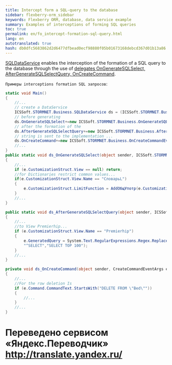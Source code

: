 ```yaml
--- 
title: Intercept form a SQL-query to the database 
sidebar: flexberry-orm_sidebar 
keywords: Flexberry ORM, database, data service example 
summary: Examples of interceptions of forming SQL queries 
toc: true 
permalink: en/fo_intercept-formation-sql-query.html 
lang: en 
autotranslated: true 
hash: db0dfc5683862d2d6477dfbead0ecf98880f05b01673168debcd367d01b13a86 
--- 
```


[SQLDataService](fo_sql-data-service.html) enables the interception of the formation of a SQL query to the database through the use of [delegates OnGenerateSQLSelect, AfterGenerateSQLSelectQuery, OnCreateCommand](fo_sql-data-service.html). 

`Примеры interceptions formation SQL запросов`: 

``` csharp
static void Main()
{
    //... 
    // create a DataService 
    ICSSoft.STORMNET.Business.SQLDataService ds = (ICSSoft.STORMNET.Business.SQLDataService)ICSSoft.STORMNET.Business.DataServiceProvider.DataService; 
    // before generating 
    ds.OnGenerateSQLSelect+=new ICSSoft.STORMNET.Business.OnGenerateSQLSelectEventHandler(ds_OnGenerateSQLSelect);  
    // after the formation of the 
    ds.AfterGenerateSQLSelectQuery+=new ICSSoft.STORMNET.Business.AfterGenerateSQLSelectQueryEventHandler(ds_AfterGenerateSQLSelectQuery); 
    // string is sent to the implementation ... 
    ds.OnCreateCommand+=new ICSSoft.STORMNET.Business.OnCreateCommandEventHandler(ds_OnCreateCommand);
    //... 
} 
public static void ds_OnGenerateSQLSelect(object sender, ICSSoft.STORMNET.Business.GenerateSQLSelectQueryEventArgs e)
{
    //... 
    if (e.CustomizationStruct.View == null) return;
    //for Dictionaries restrict common values... 
    if(e.CustomizationStruct.View.Name == "СловарьL")
    {
        e.CustomizationStruct.LimitFunction = AddОбщУпотр(e.CustomizationStruct.LimitFunction);
    }
    //... 
}

public static void ds_AfterGenerateSQLSelectQuery(object sender, ICSSoft.STORMNET.Business.GenerateSQLSelectQueryEventArgs e)
{
    //... 
    //to View Premierhip... 
    if (e.CustomizationStruct.View.Name == "Premierhip")
    {
        e.GeneratedQuery = System.Text.RegularExpressions.Regex.Replace(e.GeneratedQuery.ToUpper(),
        "^SELECT","SELECT TOP 100"); 
    }
    //... 
}

private void ds_OnCreateCommand(object sender, CreateCommandEventArgs e)
{
    //... 
    //For the row deletion Is 
    if (e.Command.CommandText.StartsWith("DELETE FROM \"Bed\""))
    {
        //... 
    }
    //... 
}
``` 



 # Переведено сервисом «Яндекс.Переводчик» http://translate.yandex.ru/